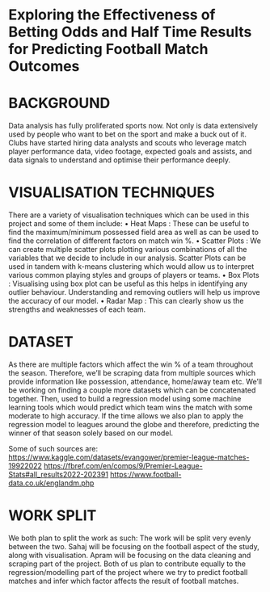 # Exploring the Effectiveness of Betting Odds and Half Time Results for Predicting Football Match Outcomes

# BACKGROUND 
Data analysis has fully proliferated sports now. Not only is data extensively used by people who want to bet on the sport and make a buck out of it. Clubs have started hiring data analysts and scouts who leverage match player performance data, video footage, expected goals and assists, and data signals to understand and optimise their performance deeply. 

# VISUALISATION TECHNIQUES
There are a variety of visualisation techniques which can be used in this project and some of them include:
	•	Heat Maps : These can be useful to find the maximum/minimum possessed field area as well as can be used to find the correlation of different factors on match win %.
	•	Scatter Plots : We can create multiple scatter plots plotting various combinations of all the variables that we decide to include in our analysis. Scatter Plots can be used in tandem with k-means clustering which would allow us to interpret various common playing styles and groups of players or teams. 
	•	Box Plots : Visualising using box plot can be useful as this helps in identifying any outlier behaviour. Understanding and removing outliers will help us improve the accuracy of our model.
	•	Radar Map : This can clearly show us the strengths and weaknesses of each team.

# DATASET
As there are multiple factors which affect the win % of a team throughout the season. Therefore, we’ll be scraping data from multiple sources which provide information like possession, attendance, home/away team etc. We’ll be working on finding a couple more datasets which can be concatenated together. Then, used to build a regression model using some machine learning tools which would predict which team wins the match with some moderate to high accuracy. 
If the time allows we also plan to apply the regression model to leagues around the globe and therefore, predicting the winner of that season solely based on our model.

Some of such sources are: 
	https://www.kaggle.com/datasets/evangower/premier-league-matches-19922022 
	https://fbref.com/en/comps/9/Premier-League-Stats#all_results2022-202391 
	https://www.football-data.co.uk/englandm.php 

# WORK SPLIT
We both plan to split the work as such: The work will be split very evenly between the two. Sahaj will be focusing on the football aspect of the study, along with visualisation. Apram will be focusing on the data cleaning and scraping part of the project. Both of us plan to contribute equally to the regression/modelling part of the project where we try to predict football matches and infer which factor affects the result of football matches. 
 
	
